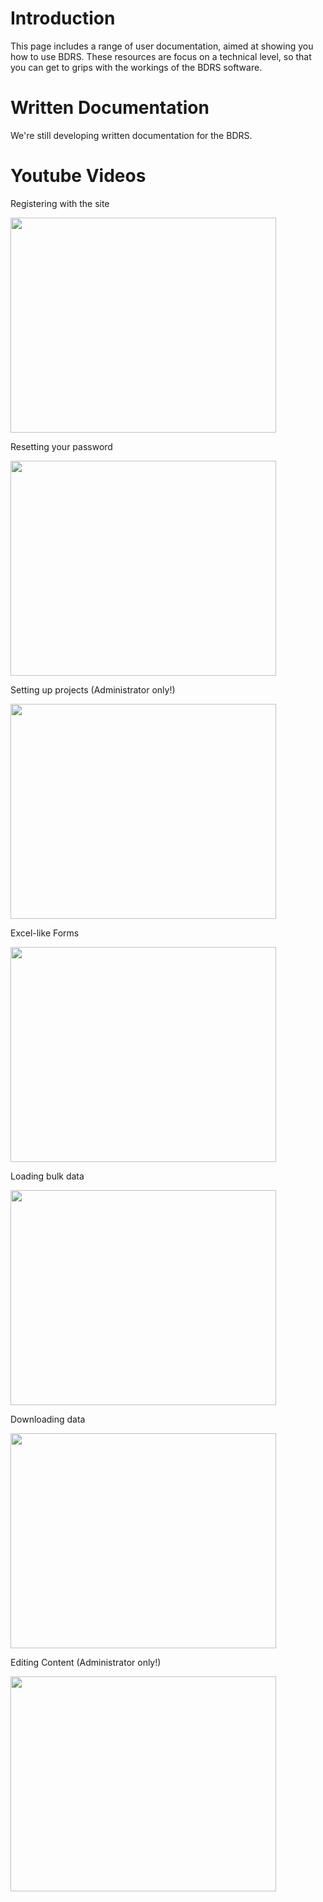# Introduction #

This page includes a range of user documentation, aimed at showing you how to use BDRS.  These resources are focus on a technical level, so that you can get to grips with the workings of the BDRS software.

# Written Documentation #

We're still developing written documentation for the BDRS.

# Youtube Videos #

Registering with the site

<a href='http://www.youtube.com/watch?feature=player_embedded&v=c0WT2EQ_Xlk' target='_blank'><img src='http://img.youtube.com/vi/c0WT2EQ_Xlk/0.jpg' width='425' height=344 /></a>

Resetting your password

<a href='http://www.youtube.com/watch?feature=player_embedded&v=uu-HwFhqVDM' target='_blank'><img src='http://img.youtube.com/vi/uu-HwFhqVDM/0.jpg' width='425' height=344 /></a>

Setting up projects (Administrator only!)

<a href='http://www.youtube.com/watch?feature=player_embedded&v=Ebwh5f4jkYA' target='_blank'><img src='http://img.youtube.com/vi/Ebwh5f4jkYA/0.jpg' width='425' height=344 /></a>

Excel-like Forms

<a href='http://www.youtube.com/watch?feature=player_embedded&v=5Mt1Ffz-5nA' target='_blank'><img src='http://img.youtube.com/vi/5Mt1Ffz-5nA/0.jpg' width='425' height=344 /></a>

Loading bulk data

<a href='http://www.youtube.com/watch?feature=player_embedded&v=tqTXjOcyTvI' target='_blank'><img src='http://img.youtube.com/vi/tqTXjOcyTvI/0.jpg' width='425' height=344 /></a>

Downloading data

<a href='http://www.youtube.com/watch?feature=player_embedded&v=6ZrK50kNshg' target='_blank'><img src='http://img.youtube.com/vi/6ZrK50kNshg/0.jpg' width='425' height=344 /></a>

Editing Content (Administrator only!)

<a href='http://www.youtube.com/watch?feature=player_embedded&v=x_ain6vgd0g' target='_blank'><img src='http://img.youtube.com/vi/x_ain6vgd0g/0.jpg' width='425' height=344 /></a>
